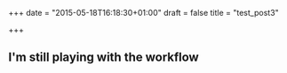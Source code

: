 +++
date = "2015-05-18T16:18:30+01:00"
draft = false
title = "test_post3"

+++

## I'm still playing with the workflow

